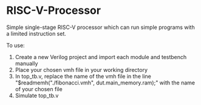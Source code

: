 # RISC-V-Processor
Simple single-stage RISC-V processor which can run simple programs with a limited instruction set.

To use:
1. Create a new Verilog project and import each module and testbench manually
2. Place your chosen vmh file in your working directory
3. In top_tb.v, replace the name of the vmh file in the line "$readmemh("./fibonacci.vmh", dut.main_memory.ram);" with the name of your chosen file
4. Simulate top_tb.v
